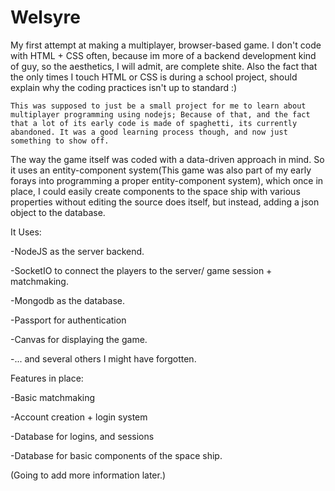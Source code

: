 # Welsyre

  My first attempt at making a multiplayer, browser-based game. I don't code with HTML + CSS often, because im more of a backend development kind of guy, so the aesthetics, I will admit, are complete shite. Also the fact that the only times I touch HTML or CSS is during a school project, should explain why the coding practices isn't up to standard :)
  
  
    This was supposed to just be a small project for me to learn about multiplayer programming using nodejs; Because of that, and the fact that a lot of its early code is made of spaghetti, its currently abandoned. It was a good learning process though, and now just something to show off.



  The way the game itself was coded with a data-driven approach in mind. So it uses an entity-component system(This game was also part of my early forays into programming a proper entity-component system), which once in place, I could easily create components to the space ship with various properties without editing the source does itself, but instead, adding a json object to the database.
  
It Uses:


-NodeJS as the server backend.

-SocketIO to connect the players to the server/ game session + matchmaking.

-Mongodb as the database.

-Passport for authentication

-Canvas for displaying the game.

-... and several others I might have forgotten.



Features in place:

-Basic matchmaking

-Account creation + login system

-Database for logins, and sessions

-Database for basic components of the space ship.

(Going to add more information later.)
